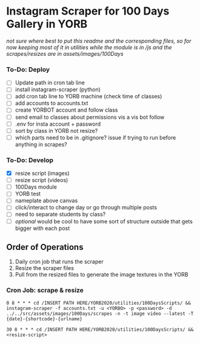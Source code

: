 # Instagram Scraper for 100 Days Gallery in YORB

*not sure where best to put this readme and the corresponding files, so for now keeping most of it in utilities while the module is in /js and the scrapes/resizes are in assets/images/100Days*

### To-Do: Deploy
- [ ] Update path in cron tab line
- [ ] install instagram-scraper (python)
- [ ] add cron tab line to YORB machine (check time of classes)
- [ ] add accounts to accounts.txt
- [ ] create YORBOT account and follow class
- [ ] send email to classes about permissions vis a vis bot follow
- [ ] .env for insta account + password
- [ ] sort by class in YORB not resize?
- [ ] which parts need to be in .gitignore? issue if trying to run before anything in scrapes?

### To-Do: Develop
- [X] resize script (images)
- [ ] resize script (videos)
- [ ] 100Days module
- [ ] YORB test
- [ ] nameplate above canvas
- [ ] click/interact to change day or go through multiple posts
- [ ] need to separate students by class?
- [ ] *optional* would be cool to have some sort of structure outside that gets bigger with each post

## Order of Operations

1. Daily cron job that runs the scraper
2. Resize the scraper files
3. Pull from the resized files to generate the image textures in the YORB


### Cron Job: scrape & resize

```
0 8 * * * cd /INSERT PATH HERE/YORB2020/utilities/100DaysScripts/ && instagram-scraper -f accounts.txt -u <YORBO> -p <password> -d ../../src/assets/images/100Days/scrapes -n -t image video --latest -T {date}-{shortcode}-{urlname}

30 8 * * * cd /INSERT PATH HERE/YORB2020/utilities/100DaysScripts/ && <resize-script>
``` 
